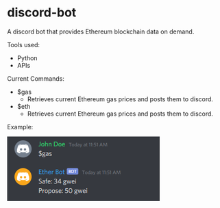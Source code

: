 # discord-bot

A discord bot that provides Ethereum blockchain data on demand.

Tools used:
* Python
* APIs

Current Commands:
* $gas
    * Retrieves current Ethereum gas prices and posts them to discord.
* $eth
    * Retrieves current Ethereum gas prices and posts them to discord.

Example: 

!["Example bot command: $gas"](images/command_gas.PNG "Example bot command and response")
